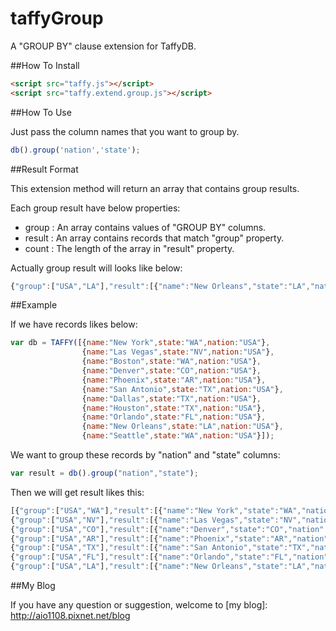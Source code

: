 taffyGroup
==========

A "GROUP BY" clause extension for TaffyDB.

##How To Install

```html
<script src="taffy.js"></script>
<script src="taffy.extend.group.js"></script>
```

##How To Use

Just pass the column names that you want to group by.

```javascript
db().group('nation','state');
```

##Result Format

This extension method will return an array that contains group results.

Each group result have below properties:

- group : An array contains values of "GROUP BY" columns.
- result : An array contains records that match "group" property.
- count : The length of the array in "result" property.

Actually group result will looks like below:

```javascript
{"group":["USA","LA"],"result":[{"name":"New Orleans","state":"LA","nation":"USA","___id":"T000003R000011","___s":true}],"count":1}
```

##Example

If we have records likes below:

```javascript
var db = TAFFY([{name:"New York",state:"WA",nation:"USA"},
                {name:"Las Vegas",state:"NV",nation:"USA"},
                {name:"Boston",state:"WA",nation:"USA"},
                {name:"Denver",state:"CO",nation:"USA"},
                {name:"Phoenix",state:"AR",nation:"USA"},
                {name:"San Antonio",state:"TX",nation:"USA"},
                {name:"Dallas",state:"TX",nation:"USA"},
                {name:"Houston",state:"TX",nation:"USA"},
                {name:"Orlando",state:"FL",nation:"USA"},
                {name:"New Orleans",state:"LA",nation:"USA"},
                {name:"Seattle",state:"WA",nation:"USA"}]);
```

We want to group these records by "nation" and "state" columns:

```javascript
var result = db().group("nation","state");
```

Then we will get result likes this:

```javascript
[{"group":["USA","WA"],"result":[{"name":"New York","state":"WA","nation":"USA","___id":"T000003R000002","___s":true},{"name":"Boston","state":"WA","nation":"USA","___id":"T000003R000004","___s":true},{"name":"Seattle","state":"WA","nation":"USA","___id":"T000003R000012","___s":true}],"count":3},
{"group":["USA","NV"],"result":[{"name":"Las Vegas","state":"NV","nation":"USA","___id":"T000003R000003","___s":true}],"count":1},
{"group":["USA","CO"],"result":[{"name":"Denver","state":"CO","nation":"USA","___id":"T000003R000005","___s":true}],"count":1},
{"group":["USA","AR"],"result":[{"name":"Phoenix","state":"AR","nation":"USA","___id":"T000003R000006","___s":true}],"count":1},
{"group":["USA","TX"],"result":[{"name":"San Antonio","state":"TX","nation":"USA","___id":"T000003R000007","___s":true},{"name":"Dallas","state":"TX","nation":"USA","___id":"T000003R000008","___s":true},{"name":"Houston","state":"TX","nation":"USA","___id":"T000003R000009","___s":true}],"count":3},
{"group":["USA","FL"],"result":[{"name":"Orlando","state":"FL","nation":"USA","___id":"T000003R000010","___s":true}],"count":1},
{"group":["USA","LA"],"result":[{"name":"New Orleans","state":"LA","nation":"USA","___id":"T000003R000011","___s":true}],"count":1}]
```

##My Blog

If you have any question or suggestion, welcome to [my blog]: http://aio1108.pixnet.net/blog 